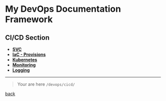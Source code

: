 # My DevOps Documentation Framework

## CI/CD Section

- [**SVC**](svc/index.md)
- [**IaC - Provisions**]()
- [**Kubernetes**](kuber/index.md)
- [**Monitoring**]()
- [**Logging**]()

---

> Your are here `/devops/cicd/`

[back](../README.md)
